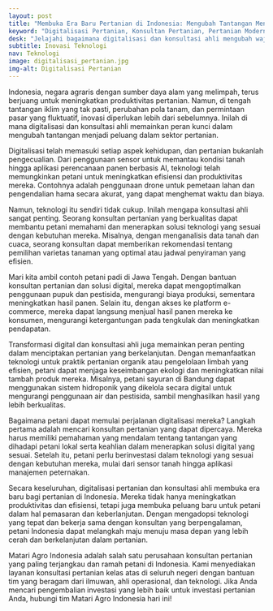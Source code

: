 ```yaml
---
layout: post
title: "Membuka Era Baru Pertanian di Indonesia: Mengubah Tantangan Menjadi Peluang melalui Digitalisasi dan Konsultasi Ahli"
keyword: "Digitalisasi Pertanian, Konsultan Pertanian, Pertanian Modern, Transformasi Digital, Pertanian Berkelanjutan, Teknologi Pertanian, Inovasi Pertanian, Produktivitas Pertanian, Peluang Bisnis Pertanian, Indonesia"
desk: "Jelajahi bagaimana digitalisasi dan konsultasi ahli mengubah wajah pertanian di Indonesia, meningkatkan produktivitas, efisiensi, dan keberlanjutan"
subtitle: Inovasi Teknologi
nav: Teknologi
image: digitalisasi_pertanian.jpg
img-alt: Digitalisasi Pertanian
---
```


Indonesia, negara agraris dengan sumber daya alam yang melimpah, terus berjuang untuk meningkatkan produktivitas pertanian. Namun, di tengah tantangan iklim yang tak pasti, perubahan pola tanam, dan permintaan pasar yang fluktuatif, inovasi diperlukan lebih dari sebelumnya. Inilah di mana digitalisasi dan konsultasi ahli memainkan peran kunci dalam mengubah tantangan menjadi peluang dalam sektor pertanian.

Digitalisasi telah memasuki setiap aspek kehidupan, dan pertanian bukanlah pengecualian. Dari penggunaan sensor untuk memantau kondisi tanah hingga aplikasi perencanaan panen berbasis AI, teknologi telah memungkinkan petani untuk meningkatkan efisiensi dan produktivitas mereka. Contohnya adalah penggunaan drone untuk pemetaan lahan dan pengendalian hama secara akurat, yang dapat menghemat waktu dan biaya.

Namun, teknologi itu sendiri tidak cukup. Inilah mengapa konsultasi ahli sangat penting. Seorang konsultan pertanian yang berkualitas dapat membantu petani memahami dan menerapkan solusi teknologi yang sesuai dengan kebutuhan mereka. Misalnya, dengan menganalisis data tanah dan cuaca, seorang konsultan dapat memberikan rekomendasi tentang pemilihan varietas tanaman yang optimal atau jadwal penyiraman yang efisien.

Mari kita ambil contoh petani padi di Jawa Tengah. Dengan bantuan konsultan pertanian dan solusi digital, mereka dapat mengoptimalkan penggunaan pupuk dan pestisida, mengurangi biaya produksi, sementara meningkatkan hasil panen. Selain itu, dengan akses ke platform e-commerce, mereka dapat langsung menjual hasil panen mereka ke konsumen, mengurangi ketergantungan pada tengkulak dan meningkatkan pendapatan.

Transformasi digital dan konsultasi ahli juga memainkan peran penting dalam menciptakan pertanian yang berkelanjutan. Dengan memanfaatkan teknologi untuk praktik pertanian organik atau pengelolaan limbah yang efisien, petani dapat menjaga keseimbangan ekologi dan meningkatkan nilai tambah produk mereka. Misalnya, petani sayuran di Bandung dapat menggunakan sistem hidroponik yang dikelola secara digital untuk mengurangi penggunaan air dan pestisida, sambil menghasilkan hasil yang lebih berkualitas.

Bagaimana petani dapat memulai perjalanan digitalisasi mereka? Langkah pertama adalah mencari konsultan pertanian yang dapat dipercaya. Mereka harus memiliki pemahaman yang mendalam tentang tantangan yang dihadapi petani lokal serta keahlian dalam menerapkan solusi digital yang sesuai. Setelah itu, petani perlu berinvestasi dalam teknologi yang sesuai dengan kebutuhan mereka, mulai dari sensor tanah hingga aplikasi manajemen peternakan.

Secara keseluruhan, digitalisasi pertanian dan konsultasi ahli membuka era baru bagi pertanian di Indonesia. Mereka tidak hanya meningkatkan produktivitas dan efisiensi, tetapi juga membuka peluang baru untuk petani dalam hal pemasaran dan keberlanjutan. Dengan mengadopsi teknologi yang tepat dan bekerja sama dengan konsultan yang berpengalaman, petani Indonesia dapat melangkah maju menuju masa depan yang lebih cerah dan berkelanjutan dalam pertanian.

Matari Agro Indonesia adalah salah satu perusahaan konsultan pertanian yang paling terjangkau dan ramah petani di Indonesia. Kami menyediakan layanan konsultasi pertanian kelas atas di seluruh negeri dengan bantuan tim yang beragam dari ilmuwan, ahli operasional, dan teknologi. Jika Anda mencari pengembalian investasi yang lebih baik untuk investasi pertanian Anda, hubungi tim Matari Agro Indonesia hari ini!
